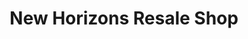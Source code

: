 ---
title: "New Horizons Resale Shop"
url: /new-caney/new-horizons-resale-shop/
shop: Gebrauchtwaren
---